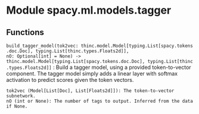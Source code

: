 Module spacy.ml.models.tagger
=============================

Functions
---------

    
`build_tagger_model(tok2vec: thinc.model.Model[typing.List[spacy.tokens.doc.Doc], typing.List[thinc.types.Floats2d]], nO: Optional[int] = None) ‑> thinc.model.Model[typing.List[spacy.tokens.doc.Doc], typing.List[thinc.types.Floats2d]]`
:   Build a tagger model, using a provided token-to-vector component. The tagger
    model simply adds a linear layer with softmax activation to predict scores
    given the token vectors.
    
    tok2vec (Model[List[Doc], List[Floats2d]]): The token-to-vector subnetwork.
    nO (int or None): The number of tags to output. Inferred from the data if None.